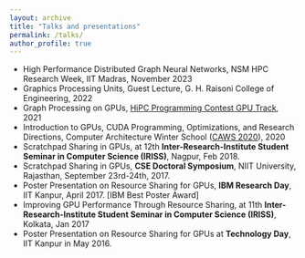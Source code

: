 ```yaml
---
layout: archive
title: "Talks and presentations"
permalink: /talks/
author_profile: true
---
```

* High Performance Distributed Graph Neural Networks, NSM HPC Research Week, IIT Madras, November 2023
* Graphics Processing Units, Guest Lecture, G. H. Raisoni College of Engineering, 2022
* Graph Processing on GPUs, [HiPC Programming Contest GPU Track](https://hipc.org/hipc-training/#gpu-training), 2021  
* Introduction to GPUs, CUDA Programming, Optimizations, and Research Directions, Computer Architecture Winter School ([CAWS 2020](https://www.chips.pes.edu/caws2020)), 2020  
* Scratchpad Sharing in GPUs, at 12th **Inter-Research-Institute Student Seminar in Computer Science (IRISS)**, Nagpur, Feb 2018.
* Scratchpad Sharing in GPUs, **CSE Doctoral Symposium**, NIIT University, Rajasthan, September 23rd-24th, 2017.
* Poster Presentation on Resource Sharing for GPUs, **IBM Research Day**, IIT Kanpur, April 2017. [IBM Best Poster Award]
* Improving GPU Performance Through Resource Sharing, at 11th **Inter-Research-Institute Student Seminar in Computer Science (IRISS)**, Kolkata, Jan 2017
* Poster Presentation on Resource Sharing for GPUs at **Technology Day**, IIT Kanpur in May 2016.

